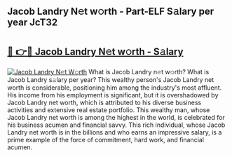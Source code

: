 ## Jacob Landry N𝚎t w𝚘rth - Part-ELF S𝚊lary per year JcT32

# <h2><a href="http://gc2c32a.nevu.top/?p=Jacob+Landry">🔗 👉🔴 Jacob Landry N𝚎t w𝚘rth - S𝚊lary</a></h2>

[![Jacob Landry N𝚎t W𝚘rth](https://i.imgur.com/Oavwk0R.jpeg)](http://gc2c32a.nevu.top/?p=Jacob+Landry)
What is Jacob Landry n𝚎t w𝚘rth? What is Jacob Landry s𝚊lary per year?
This wealthy person's Jacob Landry net worth is considerable, positioning him among the industry's most affluent. His income from his employment is significant, but it is overshadowed by Jacob Landry net worth, which is attributed to his diverse business activities and extensive real estate portfolio. This wealthy man, whose Jacob Landry net worth is among the highest in the world, is celebrated for his business acumen and financial savvy. This rich individual, whose Jacob Landry net worth is in the billions and who earns an impressive salary, is a prime example of the force of commitment, hard work, and financial acumen.

